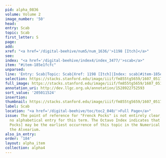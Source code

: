 ```yaml
---
pid: alpha_0836
volume: Volume 2
image_number: '50'
head:
entry: Scab
topic: Scab
first_letter: S
page:
add:
xref: "<a href='/digital-beehive/num5/num_1636/'>1198 [Itch]</a>"
see:
index: "<a href='/digital-beehive/index4/index_3477/'>scab</a>"
item: "#item-185e1fcfc"
unparsed:
line: 'Entry: Scab|Topic: Scab|Xref: 1198 [Itch]|Index: scab|#item-185e1fcfc'
selection: https://stacks.stanford.edu/image/iiif/fm855tg5659/1607_0517/792,1524,2973,262/full/0/default.jpg
full_image: https://stacks.stanford.edu/image/iiif/fm855tg5659/1607_0517/full/full/0/default.jpg
annotation_uri: http://dev.llgc.org.uk/annotation/1528922752593
sort_value: '205011524'
insertion:
thumbnail: https://stacks.stanford.edu/image/iiif/fm855tg5659/1607_0517/792,1524,600,180/250,/0/default.jpg
label: Scab
location: "<a href='/digital-beehive/toc/toc2_040/'>Full Page</a>"
issue: The point of reference for "Frenck Pocks" is not entirely clear, as there is
  no alphabetical entry for this term. The Octavo Index indicates that 637 [French
  Pocks] may be the earliest occurrence of this topic in the Numerical section of
  the Alvearium.
also_in_entry:
order: '184'
layout: alpha_item
collection: alpha4
---
```

